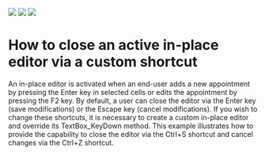 <!-- default badges list -->
![](https://img.shields.io/endpoint?url=https://codecentral.devexpress.com/api/v1/VersionRange/128634049/17.1.6%2B)
[![](https://img.shields.io/badge/Open_in_DevExpress_Support_Center-FF7200?style=flat-square&logo=DevExpress&logoColor=white)](https://supportcenter.devexpress.com/ticket/details/E5189)
[![](https://img.shields.io/badge/📖_How_to_use_DevExpress_Examples-e9f6fc?style=flat-square)](https://docs.devexpress.com/GeneralInformation/403183)
<!-- default badges end -->
# How to close an active in-place editor via a custom shortcut


<p>An in-place editor is activated when an end-user adds a new appointment by pressing the Enter key in selected cells or edits the appointment by pressing the F2 key. By default, a user can close the  editor via the Enter key (save modifications) or the Escape key (cancel modifications). If you wish to change these shortcuts, it is necessary to create a custom in-place editor and override its  TextBox_KeyDown method. This example illustrates how to provide the capability to close the editor via the Ctrl+S shortcut and cancel changes via the Ctrl+Z shortcut.</p>

<br/>


